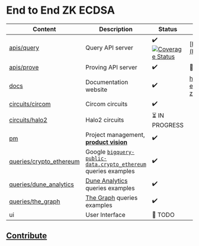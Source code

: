 # End to End ZK ECDSA

| Content                                            | Description                                                                                                                                                | Status                                                                                                                                                                                                                        | Live Version                                                 |
| -------------------------------------------------- | ---------------------------------------------------------------------------------------------------------------------------------------------------------- | ----------------------------------------------------------------------------------------------------------------------------------------------------------------------------------------------------------------------------- | ------------------------------------------------------------ |
| [apis/query](apis/query)                           | Query API server                                                                                                                                           | :heavy_check_mark: [![Coverage Status](https://coveralls.io/repos/github/privacy-scaling-explorations/e2e-zk-ecdsa/badge.svg?branch=main)](https://coveralls.io/github/privacy-scaling-explorations/e2e-zk-ecdsa?branch=main) | [https://anon-set.fly.dev/](https://anon-set.fly.dev/)       |
| [apis/prove ](apis/prove)                          | Proving API server                                                                                                                                         | :heavy_check_mark:                                                                                                                                                                                                            | 📅 TODO                                                      |
| [docs](docs)                                       | Documentation website                                                                                                                                      | :heavy_check_mark:                                                                                                                                                                                                            | https://privacy-scaling-explorations.github.io/e2e-zk-ecdsa/ |
| [circuits/circom](circuits/circom)                 | Circom circuits                                                                                                                                            | :heavy_check_mark:                                                                                                                                                                                                            |                                                              |
| [circuits/halo2](circuits/halo2)                   | Halo2 circuits                                                                                                                                             | :hourglass_flowing_sand: IN PROGRESS                                                                                                                                                                                          |                                                              |
| [pm](pm)                                           | Project management, [**product vision**](./pm/product-vision.md)                                                                                           | :heavy_check_mark:                                                                                                                                                                                                            |                                                              |
| [queries/crypto_ethereum](queries/crypto_ethereum) | Google [`bigquery-public-data.crypto_ethereum`](https://console.cloud.google.com/marketplace/product/ethereum/crypto-ethereum-blockchain) queries examples | :heavy_check_mark:                                                                                                                                                                                                            |                                                              |
| [queries/dune_analytics](queries/dune_analytics)   | [Dune Analytics](https://dune.com/) queries examples                                                                                                       | :heavy_check_mark:                                                                                                                                                                                                            |                                                              |
| [queries/the_graph](queries/the_graph)             | [The Graph](https://thegraph.com/en/) queries examples                                                                                                     | :heavy_check_mark:                                                                                                                                                                                                            |                                                              |
| ui                                                 | User Interface                                                                                                                                             | 📅 TODO                                                                                                                                                                                                                       |                                                              |

## [Contribute](https://github.com/privacy-scaling-explorations/e2e-zk-ecdsa/contribute)
